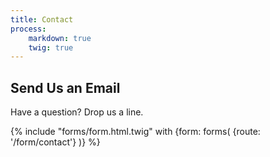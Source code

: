 ```yaml
---
title: Contact
process:
    markdown: true
    twig: true
---
```


<h2 class="contact-title">Send Us an Email</h2>

Have a question? Drop us a line.

{% include "forms/form.html.twig" with {form: forms( {route: '/form/contact'} )} %}